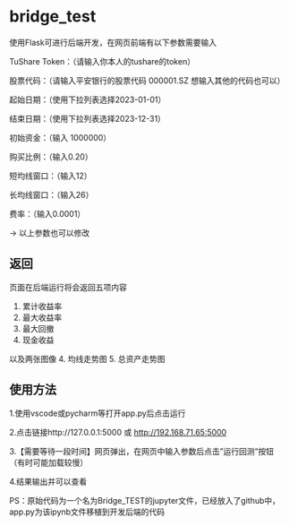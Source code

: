 # bridge_test

使用Flask可进行后端开发，在网页前端有以下参数需要输入

TuShare Token：（请输入你本人的tushare的token）

股票代码：（请输入平安银行的股票代码 000001.SZ     想输入其他的代码也可以）

起始日期：（使用下拉列表选择2023-01-01）

结束日期：（使用下拉列表选择2023-12-31）

初始资金：（输入 1000000）

购买比例：（输入0.20）

短均线窗口：（输入12）

长均线窗口：（输入26）

费率：（输入0.0001）


→ 以上参数也可以修改


## 返回

页面在后端运行将会返回五项内容
1. 累计收益率
2. 最大收益率
3. 最大回撤
4. 现金收益

以及两张图像
4. 均线走势图
5. 总资产走势图


## 使用方法

1.使用vscode或pycharm等打开app.py后点击运行

2.点击链接http://127.0.0.1:5000 或 http://192.168.71.65:5000

3.【需要等待一段时间】网页弹出，在网页中输入参数后点击”运行回测“按钮  （有时可能加载较慢）

4.结果输出并可以查看

PS：原始代码为一个名为Bridge_TEST的jupyter文件，已经放入了github中，app.py为该ipynb文件移植到开发后端的代码



